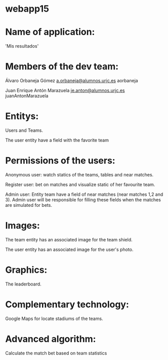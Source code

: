 # webapp15

# Name of application: 
'Mis resultados'
# Members of the dev team: 
Álvaro Orbaneja Gómez a.orbaneja@alumnos.urjc.es aorbaneja


Juan Enrique Antón Marazuela je.anton@alumnos.urjc.es juanAntonMarazuela
# Entitys:
Users and Teams.


The user entity have a field with the favorite team
# Permissions of the users:
Anonymous user: watch statics of the teams, tables and near matches.


Register user: bet on matches and visualize static of her favourite team.


Admin user: Entity team have a field of near matches (near matches 1,2 and 3). Admin user will be responsible for filling these fields when the matches are simulated for bets.


# Images:
The team entity has an associated image for the team shield.


The user entity has an associated image for the user's photo.
# Graphics: 
The leaderboard.
# Complementary technology:
Google Maps for locate stadiums of the teams.
# Advanced algorithm:
Calculate the match bet based on team statistics 


 


